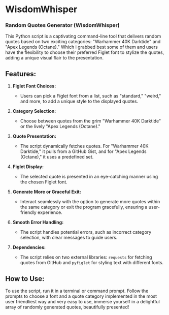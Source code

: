 # WisdomWhisper

### Random Quotes Generator (WisdomWhisper)

This Python script is a captivating command-line tool that delivers random quotes based on two exciting categories: "Warhammer 40K Darktide" and "Apex Legends (Octane)." Which i grabbed best some of them and users have the flexibility to choose their preferred Figlet font to stylize the quotes, adding a unique visual flair to the presentation.

## Features:

1. **Figlet Font Choices:**
   - Users can pick a Figlet font from a list, such as "standard," "weird," and more, to add a unique style to the displayed quotes.

2. **Category Selection:**
   - Choose between quotes from the grim "Warhammer 40K Darktide" or the lively "Apex Legends (Octane)."

3. **Quote Presentation:**
   - The script dynamically fetches quotes. For "Warhammer 40K Darktide," it pulls from a GitHub Gist, and for "Apex Legends (Octane)," it uses a predefined set.

4. **Figlet Display:**
   - The selected quote is presented in an eye-catching manner using the chosen Figlet font.

5. **Generate More or Graceful Exit:**
   - Interact seamlessly with the option to generate more quotes within the same category or exit the program gracefully, ensuring a user-friendly experience.

6. **Smooth Error Handling:**
   - The script handles potential errors, such as incorrect category selection, with clear messages to guide users.

7. **Dependencies:**
   - The script relies on two external libraries: `requests` for fetching quotes from GitHub and `pyfiglet` for styling text with different fonts.

## How to Use:

To use the script, run it in a terminal or command prompt. Follow the prompts to choose a font and a quote category implemented in the most user friendliest way and very easy to use, immerse yourself in a delightful array of randomly generated quotes, beautifully presented!
